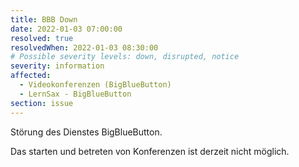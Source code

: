 ```yaml
---
title: BBB Down
date: 2022-01-03 07:00:00 
resolved: true
resolvedWhen: 2022-01-03 08:30:00 
# Possible severity levels: down, disrupted, notice
severity: information
affected:
  - Videokonferenzen (BigBlueButton)
  - LernSax - BigBlueButton
section: issue
---
```


 Störung des Dienstes BigBlueButton.

 Das starten und betreten von Konferenzen ist derzeit nicht möglich. 
